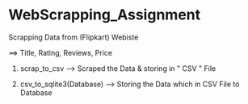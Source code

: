 # WebScrapping_Assignment
Scrapping Data from (Flipkart) Webiste

==> Title, Rating, Reviews, Price

1. scrap_to_csv --> Scraped the Data & storing in " CSV " File

2. csv_to_sqlite3(Database) --> Storing the Data which in CSV File to Database
